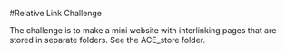 #Relative Link Challenge

The challenge is to make a mini website with interlinking pages that are stored in separate folders. See the ACE_store folder.